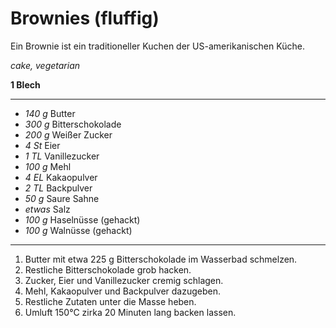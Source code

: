 # Brownies (fluffig)

Ein Brownie ist ein traditioneller Kuchen der US-amerikanischen Küche.

*cake, vegetarian*

**1 Blech**

---

- *140 g* Butter
- *300 g* Bitterschokolade
- *200 g* Weißer Zucker
- *4 St* Eier
- *1 TL* Vanillezucker
- *100 g* Mehl
- *4 EL* Kakaopulver
- *2 TL* Backpulver
- *50 g* Saure Sahne
- *etwas* Salz
- *100 g* Haselnüsse (gehackt)
- *100 g* Walnüsse (gehackt)

---

1. Butter mit etwa 225 g Bitterschokolade im Wasserbad schmelzen.
2. Restliche Bitterschokolade grob hacken.
3. Zucker, Eier und Vanillezucker cremig schlagen.
4. Mehl, Kakaopulver und Backpulver dazugeben.
5. Restliche Zutaten unter die Masse heben.
6. Umluft 150°C zirka 20 Minuten lang backen lassen.
